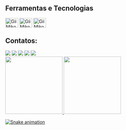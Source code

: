 ## Ferramentas e Tecnologias

<img align="center" alt="GiiMiko" height="30" width="40" src="https://upload.wikimedia.org/wikipedia/commons/thumb/0/0c/Blender_logo_no_text.svg/939px-Blender_logo_no_text.svg.png" width="40" height="40"/>
<img align="center" alt="GiiMiko" height="30" width="40" src="https://static-00.iconduck.com/assets.00/c-sharp-c-icon-1822x2048-wuf3ijab.png" width="40" height="40"/>
<img align="center" alt="GiiMiko" height="30" width="40" src="https://cdn-icons-png.flaticon.com/512/5969/5969294.png" width="40" height="40"/>

## Contatos:

<div>
<a href="https://www.youtube.com/@GiiMiko" target="_blank"><img src="https://img.shields.io/badge/YouTube-FF0000?style=for-the-badge&logo=youtube&logoColor=white" target="_blank"></a>
<a href="https://instagram.com/gii_miko/" target="_blank"><img src="https://img.shields.io/badge/-Instagram-%23E4405F?style=for-the-badge&logo=instagram&logoColor=white" target="_blank"></a>
<a href="https://www.twitch.tv/lumiargames" target="_blank"><img src="https://img.shields.io/badge/Twitch-9146FF?style=for-the-badge&logo=twitch&logoColor=white" target="_blank"></a>
<a href = "mailto:giovana.g3@gmail.com"><img src="https://img.shields.io/badge/Gmail-D14836?style=for-the-badge&logo=gmail&logoColor=white" target="_blank"></a>
<a href="https://www.linkedin.com/in/giovana-manzano-guimarães-5b7a8316b/" target="_blank"><img src="https://img.shields.io/badge/-LinkedIn-%230077B5?style=for-the-badge&logo=linkedin&logoColor=white" target="_blank"></a>   
</div>

<div>
<a href="https://github.com/GiiMiko">
<img height="180em" src="https://github-readme-stats.vercel.app/api/top-langs/?username=GiiMiko&layout=compact&langs_count=7&theme=dracula"/>
<img height="180em" src="https://github-readme-stats.vercel.app/api?username=GiiMiko&show_icons=true&theme=dracula&include_all_commits=true&count_private=true"/>
</div>
  
![Snake animation](https://github.com/GiiMiko/GiiMiko/blob/output/github-contribution-grid-snake.svg)
